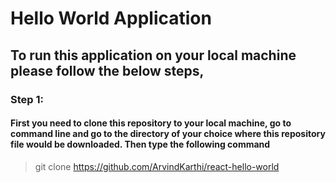 # Hello World Application
## To run this application on your local machine please follow the below steps,
### Step 1:
#### First you need to clone this repository to your local machine, go to command line and go to the directory of your choice where this repository file would be downloaded. Then type the following command 
> git clone https://github.com/ArvindKarthi/react-hello-world
